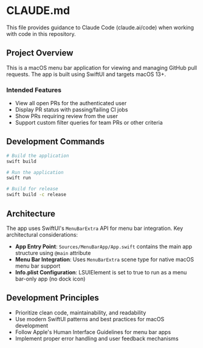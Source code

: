 # CLAUDE.md

This file provides guidance to Claude Code (claude.ai/code) when working with code in this repository.

## Project Overview

This is a macOS menu bar application for viewing and managing GitHub pull requests. The app is built using SwiftUI and targets macOS 13+.

### Intended Features
- View all open PRs for the authenticated user
- Display PR status with passing/failing CI jobs
- Show PRs requiring review from the user
- Support custom filter queries for team PRs or other criteria

## Development Commands

```bash
# Build the application
swift build

# Run the application
swift run

# Build for release
swift build -c release
```

## Architecture

The app uses SwiftUI's `MenuBarExtra` API for menu bar integration. Key architectural considerations:

- **App Entry Point**: `Sources/MenuBarApp/App.swift` contains the main app structure using `@main` attribute
- **Menu Bar Integration**: Uses `MenuBarExtra` scene type for native macOS menu bar support
- **Info.plist Configuration**: LSUIElement is set to true to run as a menu bar-only app (no dock icon)

## Development Principles

- Prioritize clean code, maintainability, and readability
- Use modern SwiftUI patterns and best practices for macOS development
- Follow Apple's Human Interface Guidelines for menu bar apps
- Implement proper error handling and user feedback mechanisms